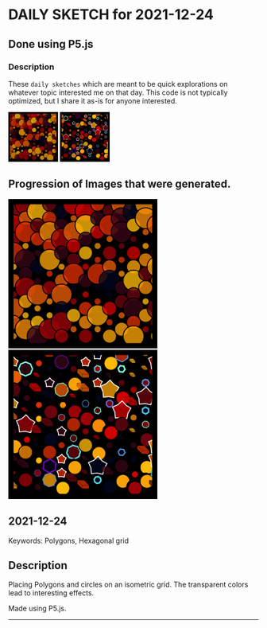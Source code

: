 # DAILY SKETCH for 2021-12-24

## Done using P5.js

### Description

These `daily sketches` which are meant to be quick explorations     on whatever topic interested me on that day. This code is not typically optimized, but I share it as-is     for anyone interested.

<img src = 'images/keep_2021-12-27-22-27-10.png' width = '100'> <img src = 'images/keep_2021-12-27-22-35-52.png' width = '100'> 

## Progression of Images that were generated.

<img src = 'images/keep_2021-12-27-22-27-10.png' width = '300'> 
<img src = 'images/keep_2021-12-27-22-35-52.png' width = '300'> 




## 2021-12-24
Keywords: Polygons, Hexagonal grid 

## Description 

 Placing Polygons and circles on an isometric grid. The transparent colors lead to interesting effects.
 

Made using P5.js. 

-----

